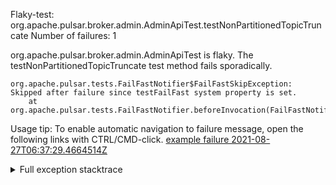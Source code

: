         
Flaky-test: org.apache.pulsar.broker.admin.AdminApiTest.testNonPartitionedTopicTruncate
Number of failures: 1

org.apache.pulsar.broker.admin.AdminApiTest is flaky. The testNonPartitionedTopicTruncate test method fails sporadically.

```
org.apache.pulsar.tests.FailFastNotifier$FailFastSkipException: Skipped after failure since testFailFast system property is set.
	at org.apache.pulsar.tests.FailFastNotifier.beforeInvocation(FailFastNotifier.java:88)

```

Usage tip: To enable automatic navigation to failure message, open the following links with CTRL/CMD-click.
[example failure 2021-08-27T06:37:29.4664514Z](https://github.com/apache/pulsar/runs/3440411059?check_suite_focus=true#step:9:1641)


<details>
<summary>Full exception stacktrace</summary>
<code><pre>
org.apache.pulsar.tests.FailFastNotifier$FailFastSkipException: Skipped after failure since testFailFast system property is set.
	at org.apache.pulsar.tests.FailFastNotifier.beforeInvocation(FailFastNotifier.java:88)

</pre></code>
</details>

